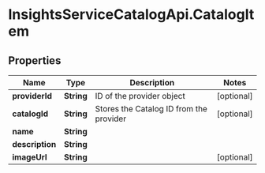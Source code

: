 # InsightsServiceCatalogApi.CatalogItem

## Properties
Name | Type | Description | Notes
------------ | ------------- | ------------- | -------------
**providerId** | **String** | ID of the provider object | [optional] 
**catalogId** | **String** | Stores the Catalog ID from the provider | [optional] 
**name** | **String** |  | 
**description** | **String** |  | 
**imageUrl** | **String** |  | [optional] 



